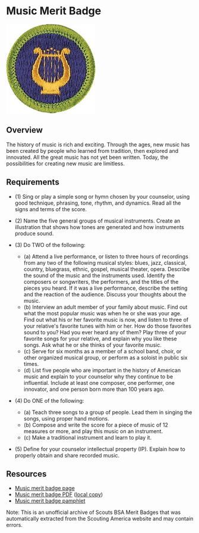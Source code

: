 

# Music Merit Badge

![Music Merit Badge](images/music-merit-badge.jpg)

## Overview



The history of music is rich and exciting. Through the ages, new music has been created by people who learned from tradition, then explored and innovated. All the great music has not yet been written. Today, the possibilities for creating new music are limitless.

## Requirements

* (1) Sing or play a simple song or hymn chosen by your counselor, using good technique, phrasing, tone, rhythm, and dynamics. Read all the signs and terms of the score.
* (2) Name the five general groups of musical instruments. Create an illustration that shows how tones are generated and how instruments produce sound.
* (3) Do TWO of the following:
    * (a) Attend a live performance, or listen to three hours of recordings from any two of the following musical styles: blues, jazz, classical, country, bluegrass, ethnic, gospel, musical theater, opera. Describe the sound of the music and the instruments used. Identify the composers or songwriters, the performers, and the titles of the pieces you heard. If it was a live performance, describe the setting and the reaction of the audience. Discuss your thoughts about the music.
    * (b) Interview an adult member of your family about music. Find out what the most popular music was when he or she was your age. Find out what his or her favorite music is now, and listen to three of your relative's favorite tunes with him or her. How do those favorites sound to you? Had you ever heard any of them? Play three of your favorite songs for your relative, and explain why you like these songs. Ask what he or she thinks of your favorite music.
    * (c) Serve for six months as a member of a school band, choir, or other organized musical group, or perform as a soloist in public six times.
    * (d) List five people who are important in the history of American music and explain to your counselor why they continue to be influential. Include at least one composer, one performer, one innovator, and one person born more than 100 years ago.


* (4) Do ONE of the following:
    * (a) Teach three songs to a group of people. Lead them in singing the songs, using proper hand motions.
    * (b) Compose and write the score for a piece of music of 12 measures or more, and play this music on an instrument.
    * (c) Make a traditional instrument and learn to play it.


* (5) Define for your counselor intellectual property (IP). Explain how to properly obtain and share recorded music.


## Resources

- [Music merit badge page](https://www.scouting.org/merit-badges/music/)
- [Music merit badge PDF](https://filestore.scouting.org/filestore/Merit_Badge_ReqandRes/Music.pdf) ([local copy](files/music-merit-badge.pdf))
- [Music merit badge pamphlet](https://www.scoutshop.org/music-and-bugling-merit-badge-pamphlet-650736.html)

Note: This is an unofficial archive of Scouts BSA Merit Badges that was automatically extracted from the Scouting America website and may contain errors.